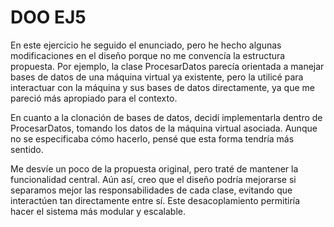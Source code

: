 # DOO EJ5
En este ejercicio he seguido el enunciado, pero he hecho algunas modificaciones en el diseño porque no me convencía la estructura propuesta. Por ejemplo, la clase ProcesarDatos parecía orientada a manejar bases de datos de una máquina virtual ya existente, pero la utilicé para interactuar con la máquina y sus bases de datos directamente, ya que me pareció más apropiado para el contexto.

En cuanto a la clonación de bases de datos, decidí implementarla dentro de ProcesarDatos, tomando los datos de la máquina virtual asociada. Aunque no se especificaba cómo hacerlo, pensé que esta forma tendría más sentido.

Me desvíe un poco de la propuesta original, pero traté de mantener la funcionalidad central. Aún así, creo que el diseño podría mejorarse si separamos mejor las responsabilidades de cada clase, evitando que interactúen tan directamente entre sí. Este desacoplamiento permitiría hacer el sistema más modular y escalable.

